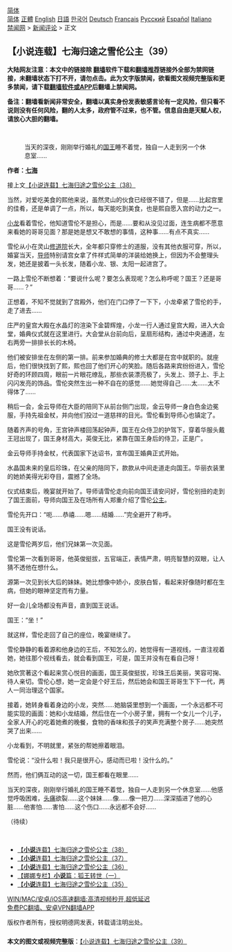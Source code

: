  <!-- 面包屑导航 --> <div class="breadcrumb"><!-- GTranslate: https://gtranslate.io/ -->  <div class="switcher notranslate">  <div class="selected">  <a href="#" onclick="return false;"> 简体</a>  </div>  <div class="option">  <a href="https://www.bannedbook.org" onclick="doGTranslate('zh-CN|zh-CN');jQuery('div.switcher div.selected a').html(jQuery(this).html());return false;" title="简体中文" class="nturl selected"> 简体</a>  <a href="https://www.bannedbook.org/zh-tw/" onclick="doGTranslate('zh-CN|zh-TW');jQuery('div.switcher div.selected a').html(jQuery(this).html());return false;" title="繁體中文" class="nturl"> 正體</a>  <a href="https://www.bannedbook.org/en/" onclick="doGTranslate('zh-CN|en');jQuery('div.switcher div.selected a').html(jQuery(this).html());return false;" title="English" class="nturl"> English</a>  <a href="https://www.bannedbook.org/ja/" onclick="doGTranslate('zh-CN|ja');jQuery('div.switcher div.selected a').html(jQuery(this).html());return false;" title="日本語" class="nturl"> 日語</a>  <a href="https://www.bannedbook.org/ko/" onclick="doGTranslate('zh-CN|ko');jQuery('div.switcher div.selected a').html(jQuery(this).html());return false;" title="한국어" class="nturl"> 한국어</a>  <a href="https://www.bannedbook.org/de/" onclick="doGTranslate('zh-CN|de');jQuery('div.switcher div.selected a').html(jQuery(this).html());return false;" title="Deutsch" class="nturl"> Deutsch</a>  <a href="https://www.bannedbook.org/fr/" onclick="doGTranslate('zh-CN|fr');jQuery('div.switcher div.selected a').html(jQuery(this).html());return false;" title="Français" class="nturl"> Français</a>  <a href="https://www.bannedbook.org/ru/" onclick="doGTranslate('zh-CN|ru');jQuery('div.switcher div.selected a').html(jQuery(this).html());return false;" title="Русский" class="nturl"> Русский</a>  <a href="https://www.bannedbook.org/es/" onclick="doGTranslate('zh-CN|es');jQuery('div.switcher div.selected a').html(jQuery(this).html());return false;" title="Español" class="nturl"> Español</a>  <a href="https://www.bannedbook.org/it/" onclick="doGTranslate('zh-CN|it');jQuery('div.switcher div.selected a').html(jQuery(this).html());return false;" title="Italiano" class="nturl"> Italiano</a>  </div>  </div>      <div class='breadcrumb-sub'><!-- Breadcrumb NavXT 6.3.0 --> <a href="https://www.bannedbook.org/" class="home">禁闻网</a> &gt; <a href="https://www.bannedbook.org/bnews/comments/" class="category">新闻评论</a> &gt; 正文</div></div><h2>【小说连载】七海归途之雪伦公主（39）</h2> <p class="notice"><b>大陆网友注意：本文中的链接除 <a href="https://github.com/bannedbook/fanqiang" >翻墙</a>软件下载和<a href="https://github.com/killgcd/justmysocks/blob/master/README.md">翻墙推荐</a>链接外全部为禁网链接，未翻墙状态下打不开，请勿点击。此为文字版禁闻，欲看图文视频完整版和更多禁闻，请下载<a href="https://github.com/bannedbook/fanqiang">翻墙软件或APP</a>后翻墙上禁闻网。</p><p>备注：翻墙看新闻非常安全，翻墙以真实身份发表敏感言论有一定风险，但只看不说则没有任何风险，翻的人太多，政府管不过来，也不管。信息自由是天赋人权，请放心大胆的翻墙。</b></p>  <div class="entry"> <br /> <figure><a href="https://i0.wp.com/upload-images-bucket-v64rleca837do.s3.eu-west-1.amazonaws.com/wp-content/uploads/2021/06/28073504/%E4%B8%83%E6%B5%B7%E6%AD%B8%E9%80%94%E4%B9%8B%E9%9B%AA%E5%80%AB%E5%85%AC%E4%B8%BB%EF%BC%88%E5%9C%96%E7%89%87%EF%BC%9A%E4%B8%83%E6%B5%B7%E6%8F%90%E4%BE%9B%EF%BC%89-38.jpg?fit=600%2C400&#038;ssl=1" data-caption="当天的深夜，刚刚举行婚礼的国王睡不着觉，独自一人走到另一个休息室……"></a><figcaption class="wp-caption-text">当天的深夜，刚刚举行婚礼的<a href="https://www.bannedbook.org/bnews/tag/%e5%9b%bd%e7%8e%8b/" class="st_tag internal_tag" rel="tag" title="标签 国王 下的日志">国王</a>睡不着觉，独自一人走到另一个休息室……</figcaption></figure> <p><strong>作者：<a href="https://www.bannedbook.org/bnews/tag/%E4%B8%83%E6%B5%B7/" class="st_tag internal_tag" rel="tag" title="标签 七海 下的日志">七海</a></strong></p> <p>接上文<a href="https://mingdemedia.org/xiaoshuolianzaiqihaiguituzhixuelungongzhu38/">【小说连载】七海归途之雪伦公主（38）</a></p> <p>当然，对爱吃美食的熙他来说，虽然灵山的伙食已经很不错了，但是……比起宫里的佳肴，还是单调了一点，所以，每天能吃到美食，也是熙自愿入宫的动力之一。</p> <p><a href="https://www.bannedbook.org/bnews/tag/%E5%B0%8F%E9%BE%99/" class="st_tag internal_tag" rel="tag" title="标签 小龙 下的日志">小龙</a>看着雪伦，他知道雪伦不是担心，而是……要和从没见过面，连生病都不愿意来看她的哥哥见面？那是她是想又不敢想的事情，这种事……有点不真实……</p> <p>雪伦从小在灵山<a href="https://www.bannedbook.org/bnews/tag/%E4%BF%AE%E9%81%93%E9%99%A2/" class="st_tag internal_tag" rel="tag" title="标签 修道院 下的日志">修道院</a>长大，全年都只穿修士的道服，没有其他衣服可穿，所以，婚宴当天，<a href="https://www.bannedbook.org/bnews/tag/%E5%AF%BC%E5%B8%88/" class="st_tag internal_tag" rel="tag" title="标签 导师 下的日志">导师</a>特别请宫女拿了件样式简单的洋装给她换上，但因为不会整理头发，她还是披着一头长发，随着小龙、银、太阳一起进宫了。</p> <p>一路上雪伦不断想着：“要说什么呢？要怎么表现呢？怎么称呼呢？国王？还是哥哥……？”</p> <p>正想着，不知不觉就到了宫殿外，他们在门口停了一下下，小龙牵紧了雪伦的手，走了进去……</p> <p>庄严的皇宫大殿在水晶灯的渲染下金碧辉煌，小龙一行人通过皇宫大殿，进入大会堂，婚典仪式就在这里进行。大会堂从台前向后，呈扇形结构，通过中央通道，左右两旁一排排长长的木椅。</p>  <p>他们被安排坐在左侧的第一排。前来参加婚典的修士大都是在宫中就职的。就座后，他们很快找到了熙，熙也回了他们开心的笑脸。随后各路来宾纷纷进入，雪伦好奇的环顾四周，眼前一片眼花缭乱，那些衣装漂亮极了，头发上、颈子上、手上闪闪发亮的饰品。雪伦突然生出一种不自在的感觉……她觉得自己……太……太不得体了……</p> <p>稍后一会，金云导师在大臣的陪同下从前台侧门出现，金云导师一身白色金边冕服，手持先祖金杖，并向他们投过一道慈祥的目光。雪伦看到导师心也镇定了。</p> <p>随着齐声的号角，王宫钟声楼回荡起钟声，国王在众侍卫的护驾下，穿着华服头戴王冠出现了，国王身材高大，英俊无比，紧靠在国王身后的侍卫，正是广。</p> <p>金云导师手持金杖，代表国家下达诏书，宣布国王婚典正式开始。</p> <p>水晶国未来的皇后珍珠，在父亲的陪同下，款款从中间走道走向国王。华丽衣装里的她娇美得光彩夺目，震撼了全场。</p> <p>仪式结束后，晚宴就开始了。导师请雪伦走向前向国王请安问好，雪伦别扭的走到了国王面前，导师向国王及在场所有人郑重介绍了雪伦<a href="https://www.bannedbook.org/bnews/tag/%e5%85%ac%e4%b8%bb/" class="st_tag internal_tag" rel="tag" title="标签 公主 下的日志">公主</a>。</p> <p>雪伦先开口：“呃……恭禧……嗯……结婚……”完全避开了称呼。</p> <p>国王没有说话。</p>  <p>这是雪伦两岁后，他们兄妹第一次见面。</p> <p>雪伦第一次看到哥哥，他英俊挺拔，五官端正，表情严肃，明亮智慧的双眼，让人猜不透他在想什么。</p> <p>源第一次见到长大后的妹妹。她比想像中娇小，皮肤白皙，看起来好像随时都在生病，但她的眼神坚定而有力量。</p> <p>好一会儿全场都没有声音，直到国王说话。</p> <p>国王：“坐！”</p> <p>就这样，雪伦走回了自己的座位，晚宴继续了。</p> <p>雪伦静静的看着源和他身边的王后，不知怎么的，她觉得有一道视线，一直注视着她，她往那个视线看去，就会看到国王，可是，国王并没有在看自己呀！</p> <p>她欣赏著这个看起来赏心悦目的画面，国王英俊挺拔，珍珠王后美丽，笑容可掬、待人亲切。雪伦心想，她一定会是个好王后，然后她会和国王哥哥生下下一代，两人一同治理这个国家。</p>  <p>接着，她转身看着身边的小龙，突然……她脑袋里想到一个画面，一个永远都不可能实现的画面：她和小龙结婚，然后住在一个小房子里，拥有一个女儿一个儿子，全家人开心的吃着她煮的晚餐，食物的香味和孩子的笑声充满整个房子……她突然哭了出来……</p> <p>小龙看到，不明就里，紧张的帮她擦着眼泪。</p> <p>雪伦说：“没什么啦！我只是很开心，感动而已啦！没什么的。”</p> <p>然而，他们俩互动的这一切，国王都看在眼里……</p> <p>当天的深夜，刚刚举行婚礼的国王睡不着觉，独自一人走到另一个休息室……他感觉呼吸困难，<a href="https://www.bannedbook.org/bnews/tag/%e5%a4%b4%e7%97%9b/" class="st_tag internal_tag" rel="tag" title="标签 头痛 下的日志">头痛</a>欲裂……这个妹妹……像……像一把刀……深深插进了他的心脏……他害怕……害怕……这个伤口……永远都不会好……</p> <p>（待续）</p> <p>&nbsp;</p> <ul class='op-related-articles' title='相关阅读'> <li><a href='https://www.bannedbook.org/bnews/comments/20210718/1589542.html' target='_blank'>【<b>小说</b>连载】七海归途之雪伦公主（38）</a></li> <li><a href='https://www.bannedbook.org/bnews/comments/20210717/1589022.html' target='_blank'>【<b>小说</b>连载】七海归途之雪伦公主（37）</a></li> <li><a href='https://www.bannedbook.org/bnews/comments/20210716/1588416.html' target='_blank'>【<b>小说</b>连载】七海归途之雪伦公主（36）</a></li> <li><a href='https://www.bannedbook.org/bnews/comments/20210715/1587744.html' target='_blank'>【娜娜专栏】<b>小说</b>篇：狐王转世（一）</a></li> <li><a href='https://www.bannedbook.org/bnews/comments/20210715/1587711.html' target='_blank'>【<b>小说</b>连载】七海归途之雪伦公主（35）</a></li> </ul> <p class="texttj"> <a href="https://github.com/bannedbook/fanqiang/wiki/V2ray%E6%9C%BA%E5%9C%BA" target="_blank">WIN/MAC/安卓/iOS高速翻墙:高清视频秒开,超低延迟</a><br/> <a href="https://github.com/bannedbook/fanqiang/wiki/%E7%A6%81%E9%97%BB%E7%BD%91%E5%AE%89%E5%8D%93%E7%BF%BB%E5%A2%99%E6%96%B0%E9%97%BBAPP" target="_blank">免费PC翻墙、安卓VPN翻墙APP</a></p> <p>版权作者所有，授权明德网发表，转载请注明出处。</p><a name='sharetosocial'></a>  <div style="margin-bottom:5px;padding-bottom:5px;clear:both"> <div id="archive-pix-1" class="banner-ads"> <!-- AuctionX Display platform tag START --> <div id="26318x728x90x621x_ADSLOT2" clicktrack="%%CLICK_URL_ESC%%"></div> <!-- AuctionX Display platform tag END --> </div> <div id="archive-pix-2" class="banner-ads"> <!-- AuctionX Display platform tag START --> <div id="26315x300x250x621x_ADSLOT2" clicktrack="%%CLICK_URL_ESC%%"></div> <!-- AuctionX Display platform tag END --> </div> </div>  <div id="archive-pix-1" class="banner-ads"> <!-- AuctionX Display platform tag START --> <div id="26318x728x90x621x_ADSLOT3" clicktrack="%%CLICK_URL_ESC%%"></div> <!-- AuctionX Display platform tag END --> </div> <div><b>本文的图文或视频完整版</b>：<a href='https://www.bannedbook.org/bnews/comments/20210719/1590074.html'>【小说连载】七海归途之雪伦公主（39）</a></div>  </div><!--END ENTRY--> 